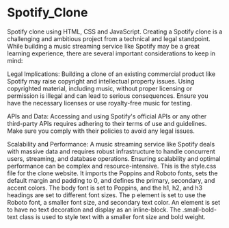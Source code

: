 # Spotify_Clone
Spotify clone using HTML, CSS and JavaScript. 
Creating a Spotify clone is a challenging and ambitious project from a technical and legal standpoint. While building a music streaming service like Spotify may be a great learning experience, there are several important considerations to keep in mind:

Legal Implications: Building a clone of an existing commercial product like Spotify may raise copyright and intellectual property issues. Using copyrighted material, including music, without proper licensing or permission is illegal and can lead to serious consequences. Ensure you have the necessary licenses or use royalty-free music for testing.

APIs and Data: Accessing and using Spotify's official APIs or any other third-party APIs requires adhering to their terms of use and guidelines. Make sure you comply with their policies to avoid any legal issues.

Scalability and Performance: A music streaming service like Spotify deals with massive data and requires robust infrastructure to handle concurrent users, streaming, and database operations. Ensuring scalability and optimal performance can be complex and resource-intensive.
This is the style.css file for the clone website. It imports the Poppins and Roboto fonts, sets the default margin and padding to 0, and defines the primary, secondary, and accent colors. The body font is set to Poppins, and the h1, h2, and h3 headings are set to different font sizes. The p element is set to use the Roboto font, a smaller font size, and secondary text color. An element is set to have no text decoration and display as an inline-block. The .small-bold-text class is used to style text with a smaller font size and bold weight.
